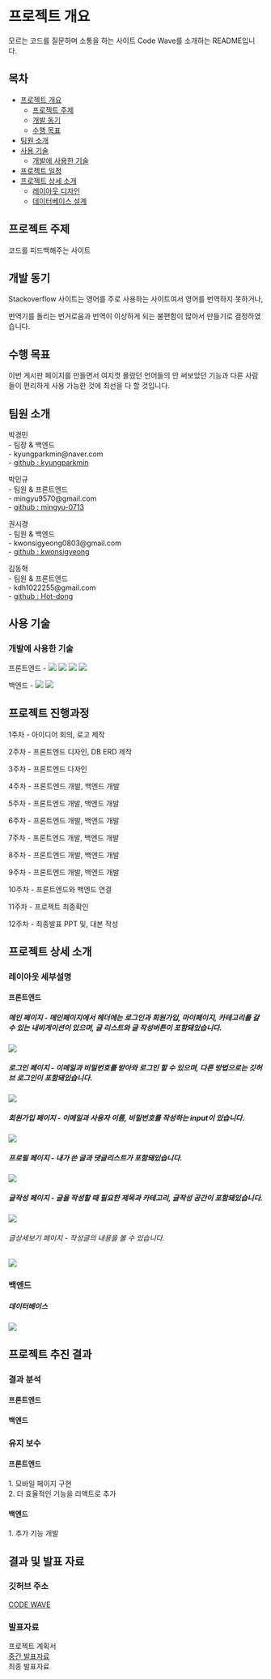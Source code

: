 # 프로젝트 개요
<p>
  모르는 코드를 질문하며 소통을 하는 사이트 Code Wave를 소개하는 README입니다.
</p>


## 목차
* <a href="#프로젝트-개요">프로젝트 개요</a>
  - <a href="#프로젝트-주제">프로젝트 주제</a>
  - <a href="#개발-동기">개발 동기</a>
  - <a href="#수행-목표">수행 목표</a>
* <a href="#팀원-소개">팀원 소개</a>
* <a href="#사용-기술">사용 기술</a>
  - <a href="#개발에-사용한-기술">개발에 사용한 기술</a>
* <a href="#프로젝트-일정">프로젝트 일정</a>
* <a href="#프로젝트-상세-소개">프로젝트 상세 소개</a>
  - <a href="#레이아웃-디자인">레이아웃 디자인</a>
  - <a href="#데이터베이스-설계">데이터베이스 설계</a>

## 프로젝트 주제
<p>
   코드를 피드백해주는 사이트
</p>

## 개발 동기
<p> Stackoverflow 사이트는 영어를 주로 사용하는 사이트여서 영어를 번역하지 못하거나,</p>
<p> 번역기를 돌리는 번거로움과 번역이 이상하게 되는 불편함이 많아서 만들기로 결정하였습니다.</p>

## 수행 목표
<p>
이번 게시판 페이지를 만들면서 여지껏 몰랐던 언어들의 안 써보았던 기능과 다른 사람들이 편리하게 사용 가능한 것에 최선을 다 할 것입니다.
</p>

## 팀원 소개

<p>박경민 <br />
- 팀장 & 백엔드 <br />
- kyungparkmin@naver.com <br />
- <a href="https://github.com/kyungparkmin">github : kyungparkmin</a>
</p>

<p>박민규 <br />
- 팀원 & 프론트엔드 <br />
- mingyu9570@gmail.com <br />
- <a href="https://github.com/mingyu-0713">github : mingyu-0713</a>
</p>

<p>권시경 <br />
- 팀원 & 백엔드 <br />
- kwonsigyeong0803@gmail.com <br />
- <a href="https://github.com/kwonsigyeong">github : kwonsigyeong</a>
</p>

<p>김동혁 <br />
- 팀원 & 프론트엔드 <br />
- kdh1022255@gmail.com <br />
- <a href="https://github.com/Hot-dong">github : Hot-dong</a>
</p>

## 사용 기술
### 개발에 사용한 기술
<p>
프론트엔드 - 
<img src="https://img.shields.io/badge/React-61DAFB?style=flat-square&logo=React&logoColor=white"/></img>
<img src="https://img.shields.io/badge/CSS-1572B6?style=flat-square&logo=CSS3&logoColor=white"/></img>
<img src="https://img.shields.io/badge/XD-FF61F6?style=flat-square&logo=Adobe XD&logoColor=white"/></img>
<img src="https://img.shields.io/badge/PhotoShop-31A8FF?style=flat-square&logo=Adobe Photoshop&logoColor=white"/></img>
</p>
<p>백엔드 -
<img src="https://img.shields.io/badge/Express-000000?style=flat-square&logo=Express&logoColor=white"/></img>
<img src="https://img.shields.io/badge/MariaDB-003545?style=flat-square&logo=MariaDB&logoColor=white"/></img>
</p>

## 프로젝트 진행과정

<p>1주차 - 아이디어 회의, 로고 제작</p>
<p>2주차 - 프론트엔드 디자인, DB ERD 제작</p>
<p>3주차 - 프론트엔드 다자인</p>
<p>4주차 - 프론트엔드 개발, 백엔드 개발</p>
<p>5주차 - 프론트엔드 개발, 백엔드 개발</p>
<p>6주차 - 프론트엔드 개발, 백엔드 개발</p>
<p>7주차 - 프론트엔드 개발, 백엔드 개발</p>
<p>8주차 - 프론트엔드 개발, 백엔드 개발</p>
<p>9주차 - 프론트엔드 개발, 백엔드 개발</p>
<p>10주차 - 프론트엔드와 백엔드 연결</p>
<p>11주차 - 프로젝트 최종확인</p>
<p>12주차 - 최종발표 PPT 및, 대본 작성</p>

## 프로젝트 상세 소개

### 레이아웃 세부설명

#### 프론트엔드

##### 메인 페이지 - 메인페이지에서 헤더에는 로그인과 회원가입, 마이페이지, 카테고리를 갈 수 있는 내비게이션이 있으며, 글 리스트와 글 작성버튼이 포함돼있습니다.
<img src="https://user-images.githubusercontent.com/90837142/209602746-e8cff9e7-e78e-46c3-86be-81b91e1ba7ab.gif"></img>

##### 로그인 페이지 - 이메일과 비밀번호를 받아와 로그인 할 수 있으며, 다른 방법으로는 깃허브 로그인이 포함돼있습니다.
<img src="https://user-images.githubusercontent.com/90837142/209602714-e21af4f6-efdf-4404-9522-1a6cb159ac10.gif"></img>

##### 회원가입 페이지 - 이메일과 사용자 이름, 비밀번호를 작성하는 input이 있습니다.
<img src="https://user-images.githubusercontent.com/90837142/209602796-8a1e90e2-d4d2-46bc-9f23-694dcc36bc80.gif"></img>

##### 프로필 페이지 - 내가 쓴 글과 댓글리스트가 포함돼있습니다.
<img src="https://user-images.githubusercontent.com/90837142/209602767-03bc13bd-552f-44af-a382-eac23c00fd23.gif"></img>

##### 글작성 페이지 - 글을 작성할 때 필요한 제목과 카테고리, 글작성 공간이 포함돼있습니다.
<img src="https://user-images.githubusercontent.com/90837142/209602819-57ba6a9a-fe81-416f-b0d8-7d92624bde80.gif"></img>

###### 글상세보기 페이지 - 작성글의 내용을 볼 수 있습니다.
<img src="https://user-images.githubusercontent.com/90837142/209602784-a52f2ef6-76c4-4cf3-85b8-6d62256ee994.gif"></img>

### 백엔드

##### 데이터베이스
<img src="https://spaghetti-listener.s3.ap-northeast-2.amazonaws.com/public/erd.png"></img>

## 프로젝트 추진 결과

### 결과 분석

  #### 프론트엔드
  <p></p>
  
  #### 백엔드

### 유지 보수
  #### 프론트엔드
  <p> 
  1. 모바일 페이지 구현 <br />
  2. 더 효율적인 기능을 리액트로 추가
  </p>
  
  #### 백엔드
  <p>
  1. 추가 기능 개발
  </p>
  
## 결과 및 발표 자료

### 깃허브 주소
<a href="https://github.com/gbsw-spaghetti-coder">
  CODE WAVE
</a>

### 발표자료

<a>프로젝트 계획서</a>
<br />
<a href="https://docs.google.com/presentation/d/18WSRXAldGHjtW72RHFuySpB5Duw_4gggjmJY8uFDsyo/edit?usp=sharing">중간 발표자료</a>
<br />
<a>최종 발표자료</a>
